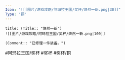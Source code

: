 ```yaml
---
Icon: "![[图片/游戏攻略/阿玛拉王国/奖杯/焕然一新.png|30]]"
Type: "铜"
---
```

```ad-common-bronze-trophy
title: (Title:: "焕然一新")
![[图片/游戏攻略/阿玛拉王国/奖杯/焕然一新.png|100]]

(Comment:: "已修理一件装备。")
```

#阿玛拉王国/奖杯 #奖杯 #奖杯/铜
